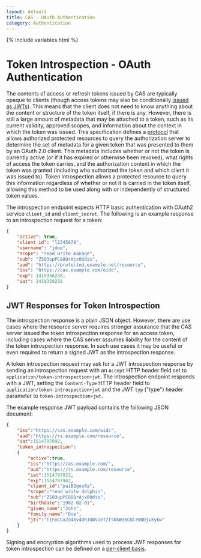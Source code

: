 ```yaml
---
layout: default
title: CAS - OAuth Authentication
category: Authentication
---
```

{% include variables.html %}

# Token Introspection - OAuth Authentication

The contents of access or refresh tokens issued by CAS are typically opaque to clients (though access tokens may also be conditionally 
[issued as JWTs](OAuth-Authentication-JWT-AccessTokens.html)). This means that the client does not need to know anything about the
content or structure of the token itself, if there is any. However, there is still a large amount of metadata that may be attached to a
token, such as its current validity, approved scopes, and information about the context in which the token was issued. This specification defines 
a [protocol](https://tools.ietf.org/html/rfc7662) that allows authorized protected resources to query the authorization server to determine 
the set of metadata for a given token that was presented to them by an OAuth 2.0 client. This metadata includes whether or not the token 
is currently active (or if it has expired or otherwise been revoked), what rights of access the token carries, and the authorization context 
in which the token was granted (including who authorized the token and which client it was issued to). Token introspection allows a protected resource to
query this information regardless of whether or not it is carried in the token itself, allowing this method to be used along with or
independently of structured token values.

The introspection endpoint expects HTTP basic authentication with OAuth2 service `client_id` and `client_secret`. The following is 
an example response to an introspection request for a token:

```json
{
    "active": true,
    "client_id": "l2345678",
    "username": "jdoe",
    "scope": "read write manage",
    "sub": "Z5O3upPC88QrAjx00dis",
    "aud": "https://protected.example.net/resource",
    "iss": "https://cas.example.com/oidc",
    "exp": 1419356238,
    "iat": 1419350238
}
```   
   
## JWT Responses for Token Introspection

The introspection response is a plain JSON object. However, there are use cases where the resource server 
requires stronger assurance that the CAS server issued the token introspection response for an 
access token, including cases where the CAS server assumes liability for the content of the token introspection response. In such use cases it 
may be useful or even required to return a signed JWT as the introspection response. 

A token introspection request may ask for a JWT introspection response by sending an introspection request 
with an `Accept` HTTP header field set to `application/token-introspection+jwt`. The introspection endpoint responds with a JWT, 
setting the `Content-Type` HTTP header field to `application/token-introspection+jwt` and the JWT `typ` ("type") header 
parameter to `token-introspection+jwt`.

The example response JWT payload contains the following JSON document:
 
```json
{
    "iss":"https://cas.example.com/oidc",
    "aud":"https://rs.example.com/resource",
    "iat":1514797892,
    "token_introspection":
    {
        "active":true,
        "iss":"https://as.example.com/",
        "aud":"https://rs.example.com/resource",
        "iat":1514797822,
        "exp":1514797942,
        "client_id":"paiB2goo0a",
        "scope":"read write dolphin",
        "sub":"Z5O3upPC88QrAjx00dis",
        "birthdate":"1982-02-01",
        "given_name":"John",
        "family_name":"Doe",
        "jti":"t1FoCCaZd4Xv4ORJUWVUeTZfsKhW30CQCrWDDjwXy6w"
    }
}
```
      
Signing and encryption algorithms used to process JWT responses for token introspection can be defined on a [per-client basis](OAuth-Authentication-Clients.html). 
